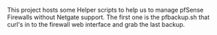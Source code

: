 This project hosts some Helper scripts to help us to manage pfSense Firewalls without Netgate support. The first one is the pfbackup.sh that curl's in to the firewall web interface and grab the last backup.
